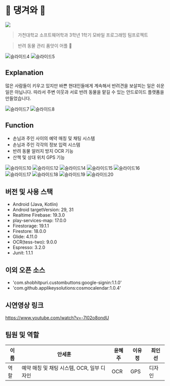 # 🐶 댕겨와 🐶

<img src="https://img.shields.io/badge/platform-android-brightgreen">

> 가천대학교 소프트웨어학과 3학년 1학기 모바일 프로그래밍 팀프로젝트

> 반려 동물 관리 품앗이 어플 🐶

![슬라이드4](https://user-images.githubusercontent.com/63048392/125196410-d2868300-e294-11eb-8606-005b4aab9da3.PNG)
![슬라이드5](https://user-images.githubusercontent.com/63048392/125196422-d7e3cd80-e294-11eb-9f43-107002266662.PNG)

## Explanation

많은 사람들이 키우고 있지만 바쁜 현대인들에게 계속해서 반려견을 보살피는 일은 쉬운 일은 아닙니다. 따라서 주변 이웃과 서로 반려 동물을 맡길 수 있는 안드로이드 플랫폼을 만들었습니다.


![슬라이드7](https://user-images.githubusercontent.com/63048392/125196431-e631e980-e294-11eb-9bee-2fee00a00a12.PNG)
![슬라이드8](https://user-images.githubusercontent.com/63048392/125196451-fa75e680-e294-11eb-9027-0cf41fd95fda.PNG)


## Function

- 손님과 주인 사이의 예약 매칭 및 채팅 시스템
- 손님과 주인 각각의 정보 입력 시스템
- 반려 동물 알러지 방지 OCR 기능
- 산책 및 상대 위치 GPS 기능

![슬라이드10](https://user-images.githubusercontent.com/63048392/125196875-7c1a4400-e296-11eb-856a-c768cd765dda.PNG)
![슬라이드12](https://user-images.githubusercontent.com/63048392/125196876-7fadcb00-e296-11eb-8ba9-601eb86469f5.PNG)
![슬라이드14](https://user-images.githubusercontent.com/63048392/125196888-83d9e880-e296-11eb-9826-cce519c679e5.PNG)
![슬라이드15](https://user-images.githubusercontent.com/63048392/125196891-85a3ac00-e296-11eb-86a7-437a37c7f59d.PNG)
![슬라이드16](https://user-images.githubusercontent.com/63048392/125196895-876d6f80-e296-11eb-8ac2-3b2bc3c334fb.PNG)
![슬라이드17](https://user-images.githubusercontent.com/63048392/125196898-889e9c80-e296-11eb-8957-1163e2faef0a.PNG)
![슬라이드18](https://user-images.githubusercontent.com/63048392/125196901-89cfc980-e296-11eb-98f6-391549ceb9eb.PNG)
![슬라이드19](https://user-images.githubusercontent.com/63048392/125196902-8b998d00-e296-11eb-9171-8b4be8c3137c.PNG)
![슬라이드20](https://user-images.githubusercontent.com/63048392/125196905-8dfbe700-e296-11eb-9307-4e4155a019bc.PNG)



## 버전 및 사용 스택
- Android (Java, Kotlin)
- Android targetVersion: 29, 31
- Realtime Firebase: 19.3.0
- play-services-map: 17.0.0
- Firestorage: 19.1.1
- Firestore: 18.0.0
- Glide: 4.11.0
- OCR(tess-two): 9.0.0
- Espresso: 3.2.0
- Junit: 1.1.1

## 이외 오픈 소스
- 'com.shobhitpuri.custombuttons:google-signin:1.1.0'
- 'com.github.applikeysolutions:cosmocalendar:1.0.4'

## 시연영상 링크
https://www.youtube.com/watch?v=-7l02o8ondU

## 팀원 및 역할
|이름|안세훈|윤혜주|이유정|최인선|
|------|---|---|---|---|
|역할|예약 매칭 및 채팅 시스템, OCR, 일부 디자인|OCR|GPS|디자인|
